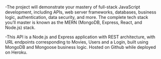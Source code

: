 -The project will demonstrate your mastery of full-stack JavaScript development, including APIs, web server frameworks, databases, business logic, authentication, data security, and more. The complete tech stack you’ll master is known as the MERN (MongoDB, Express, React, and Node.js) stack.

-This API is a Node.js and Express application with REST architecture, with URL endpoints corresponding to Movies, Users and a Login, built using MongoDB and Mongoose business logic. Hosted on Github while deployed on Heroku.